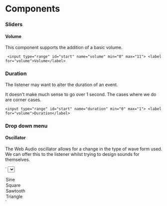 # Components

### Sliders

#### Volume

This component supports the addition of a basic volume. 
 
` <input type="range" id="start" name="volume"
         min="0" max="11">
  <label for="volume">Volume</label>`

###  Duration

The listener may want to alter the duration of an event. 

It doesn't make much sense to go over 1 second. The cases
where we do are corner cases. 

` <input type="range" id="start" name="duration"
         min="0" max="1">
  <label for="volume">Duration</label>
`

### Drop down menu

#### Oscillator

The Web Audio oscillator allows for a change in the type
of wave form used. We can offer this to the listener whilst
trying to design sounds for themselves. 

` <select>
  <option value="sine">Sine</option>
  <option value="square">Square</option>
  <option value="sawtooth">Sawtooth</option>
  <option value="triangle">Triangle</option>
</select> 
`


